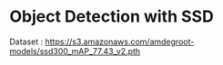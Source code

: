 Object Detection with SSD
===============

Dataset : https://s3.amazonaws.com/amdegroot-models/ssd300_mAP_77.43_v2.pth
